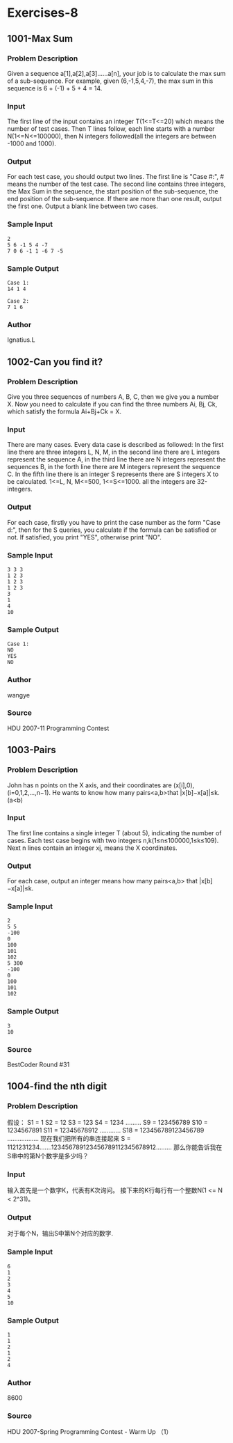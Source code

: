 # Exercises-8

## 1001-Max Sum

### Problem Description

Given a sequence a[1],a[2],a[3]......a[n], your job is to calculate the max sum of a sub-sequence. For example, given (6,-1,5,4,-7), the max sum in this sequence is 6 + (-1) + 5 + 4 = 14.

### Input

The first line of the input contains an integer T(1<=T<=20) which means the number of test cases. Then T lines follow, each line starts with a number N(1<=N<=100000), then N integers followed(all the integers are between -1000 and 1000).

### Output

For each test case, you should output two lines. The first line is "Case #:", # means the number of the test case. The second line contains three integers, the Max Sum in the sequence, the start position of the sub-sequence, the end position of the sub-sequence. If there are more than one result, output the first one. Output a blank line between two cases.

### Sample Input

```
2
5 6 -1 5 4 -7
7 0 6 -1 1 -6 7 -5
```

### Sample Output

```
Case 1:
14 1 4

Case 2:
7 1 6
```

### Author

Ignatius.L

## 1002-Can you find it?

### Problem Description

Give you three sequences of numbers A, B, C, then we give you a number X. Now you need to calculate if you can find the three numbers Ai, Bj, Ck, which satisfy the formula Ai+Bj+Ck = X.

### Input

There are many cases. Every data case is described as followed: In the first line there are three integers L, N, M, in the second line there are L integers represent the sequence A, in the third line there are N integers represent the sequences B, in the forth line there are M integers represent the sequence C. In the fifth line there is an integer S represents there are S integers X to be calculated. 1<=L, N, M<=500, 1<=S<=1000. all the integers are 32-integers.

### Output

For each case, firstly you have to print the case number as the form "Case d:", then for the S queries, you calculate if the formula can be satisfied or not. If satisfied, you print "YES", otherwise print "NO".

### Sample Input

```
3 3 3
1 2 3
1 2 3
1 2 3
3
1
4
10
```

### Sample Output

```
Case 1:
NO
YES
NO
```

### Author

wangye

### Source

HDU 2007-11 Programming Contest

## 1003-Pairs

### Problem Description

John has n points on the X axis, and their coordinates are (x[i],0),(i=0,1,2,…,n−1). He wants to know how many pairs<a,b>that |x[b]−x[a]|≤k.(a<b)

### Input

The first line contains a single integer T (about 5), indicating the number of cases.
Each test case begins with two integers n,k(1≤n≤100000,1≤k≤109).
Next n lines contain an integer x[i](−109≤x[i]≤109), means the X coordinates.

### Output

For each case, output an integer means how many pairs<a,b> that |x[b]−x[a]|≤k.

### Sample Input

```
2
5 5
-100
0
100
101
102
5 300
-100
0
100
101
102
```

### Sample Output

```
3
10
```

### Source

BestCoder Round #31

## 1004-find the nth digit

### Problem Description

假设：
S1 = 1
S2 = 12
S3 = 123
S4 = 1234
.........
S9 = 123456789
S10 = 1234567891
S11 = 12345678912
............
S18 = 123456789123456789
..................
现在我们把所有的串连接起来
S = 1121231234.......123456789123456789112345678912.........
那么你能告诉我在S串中的第N个数字是多少吗？

### Input

输入首先是一个数字K，代表有K次询问。
接下来的K行每行有一个整数N(1 <= N < 2^31)。

### Output

对于每个N，输出S中第N个对应的数字.

### Sample Input

```
6
1
2
3
4
5
10
```

### Sample Output

```
1
1
2
1
2
4
```

### Author

8600

### Source

HDU 2007-Spring Programming Contest - Warm Up （1）